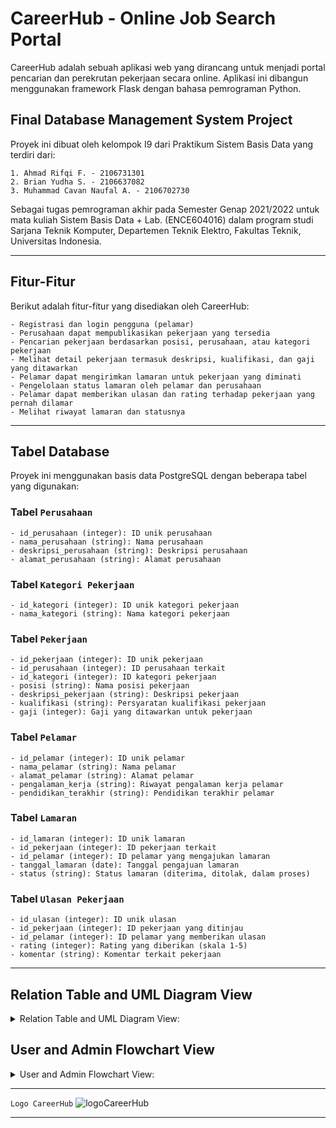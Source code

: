 # CareerHub - Online Job Search Portal

CareerHub adalah sebuah aplikasi web yang dirancang untuk menjadi portal pencarian dan perekrutan pekerjaan secara online. Aplikasi ini dibangun menggunakan framework Flask dengan bahasa pemrograman Python.

## Final Database Management System Project
Proyek ini dibuat oleh kelompok I9 dari Praktikum Sistem Basis Data yang terdiri dari:
```
1. Ahmad Rifqi F. - 2106731301
2. Brian Yudha S. - 2106637082
3. Muhammad Cavan Naufal A. - 2106702730
```
Sebagai tugas pemrograman akhir pada Semester Genap 2021/2022 untuk mata kuliah Sistem Basis Data + Lab. (ENCE604016) dalam program studi Sarjana Teknik Komputer, Departemen Teknik Elektro, Fakultas Teknik, Universitas Indonesia.

---

## Fitur-Fitur

Berikut adalah fitur-fitur yang disediakan oleh CareerHub:
```
- Registrasi dan login pengguna (pelamar)
- Perusahaan dapat mempublikasikan pekerjaan yang tersedia
- Pencarian pekerjaan berdasarkan posisi, perusahaan, atau kategori pekerjaan
- Melihat detail pekerjaan termasuk deskripsi, kualifikasi, dan gaji yang ditawarkan
- Pelamar dapat mengirimkan lamaran untuk pekerjaan yang diminati
- Pengelolaan status lamaran oleh pelamar dan perusahaan
- Pelamar dapat memberikan ulasan dan rating terhadap pekerjaan yang pernah dilamar
- Melihat riwayat lamaran dan statusnya
```

---
## Tabel Database

Proyek ini menggunakan basis data PostgreSQL dengan beberapa tabel yang digunakan:

### Tabel ```Perusahaan```
```
- id_perusahaan (integer): ID unik perusahaan
- nama_perusahaan (string): Nama perusahaan
- deskripsi_perusahaan (string): Deskripsi perusahaan
- alamat_perusahaan (string): Alamat perusahaan
```

### Tabel ```Kategori Pekerjaan```
```
- id_kategori (integer): ID unik kategori pekerjaan
- nama_kategori (string): Nama kategori pekerjaan
```

### Tabel ```Pekerjaan```
```
- id_pekerjaan (integer): ID unik pekerjaan
- id_perusahaan (integer): ID perusahaan terkait
- id_kategori (integer): ID kategori pekerjaan
- posisi (string): Nama posisi pekerjaan
- deskripsi_pekerjaan (string): Deskripsi pekerjaan
- kualifikasi (string): Persyaratan kualifikasi pekerjaan
- gaji (integer): Gaji yang ditawarkan untuk pekerjaan
```

### Tabel ```Pelamar```
```
- id_pelamar (integer): ID unik pelamar
- nama_pelamar (string): Nama pelamar
- alamat_pelamar (string): Alamat pelamar
- pengalaman_kerja (string): Riwayat pengalaman kerja pelamar
- pendidikan_terakhir (string): Pendidikan terakhir pelamar
```

### Tabel ```Lamaran```
```
- id_lamaran (integer): ID unik lamaran
- id_pekerjaan (integer): ID pekerjaan terkait
- id_pelamar (integer): ID pelamar yang mengajukan lamaran
- tanggal_lamaran (date): Tanggal pengajuan lamaran
- status (string): Status lamaran (diterima, ditolak, dalam proses)
```

### Tabel ```Ulasan Pekerjaan```
```
- id_ulasan (integer): ID unik ulasan
- id_pekerjaan (integer): ID pekerjaan yang ditinjau
- id_pelamar (integer): ID pelamar yang memberikan ulasan
- rating (integer): Rating yang diberikan (skala 1-5)
- komentar (string): Komentar terkait pekerjaan
```
---

## Relation Table and UML Diagram View
<details>
  <summary>Relation Table and UML Diagram View:</summary>

  ```ERD:```

![ERD](https://github.com/SistemBasisData2023/CareerHub/assets/88435892/abd1858d-c9b4-406e-b24e-67913c36553b)


```UML:```

![UML](https://github.com/SistemBasisData2023/CareerHub/assets/88435892/b446a6c1-1d5b-409b-8084-68b8bdeed5a1)

</details>

## User and Admin Flowchart View
<details>
  <summary>User and Admin Flowchart View:</summary>

  ```Flowchart of User```

![flowchart_user](https://github.com/SistemBasisData2023/CareerHub/assets/88435892/cb1f3459-8ae7-4df8-bb21-1c9d6bfd8905)

```Flowchart of Company```

![flowchart_company](https://github.com/SistemBasisData2023/CareerHub/assets/88435892/0f050644-8d36-45bd-9f8b-63a96dc11eb3)

</details>


---
```Logo CareerHub```
![logoCareerHub](https://github.com/SistemBasisData2023/CareerHub/assets/88435892/421ad99e-9f24-4c4f-a8d8-617a3dd79e13)

---
